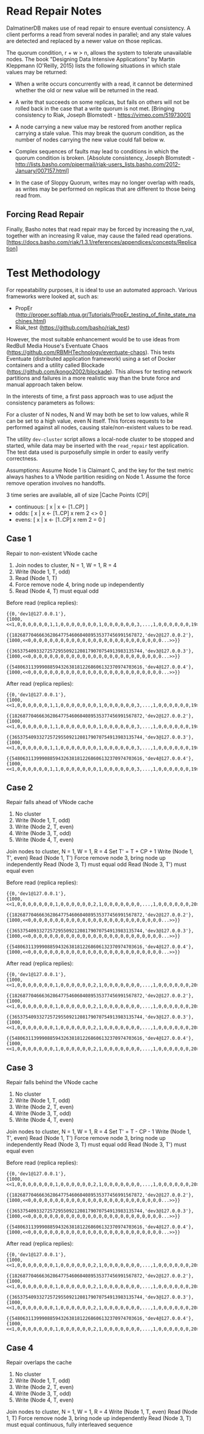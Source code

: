 Read Repair Notes
=================

DalmatinerDB makes use of read repair to ensure eventual consistency.  A client
performs a read from several nodes in parallel; and any stale values are
detected and replaced by a newer value on those replicas.

The quorum condition, r + w > n, allows the system to tolerate unavailable
nodes. The book "Designing Data Intensive Applications" by Martin Kleppmann
(O'Reilly, 2015) lists the following situations in which stale values may be returned:

* When a write occurs concurrently with a read, it cannot be determined
  whether the old or new value will be returned in the read.

* A write that succeeds on some replicas, but fails on others will not be
  rolled back in the case that a write quorum is not met.
  [Bringing consistency to Riak, Joseph Blomstedt - https://vimeo.com/51973001]

* A node carrying a new value may be restored from another replica carrying a
  stale value. This may break the quorum condition, as the number of nodes
  carrying the new value could fall below w.

* Complex sequences of faults may lead to conditions in which the quorum
  condition is broken.
  [Absolute consistency, Joseph Blomstedt -
  http://lists.basho.com/pipermail/riak-users_lists.basho.com/2012-January/007157.html]

* In the case of Sloppy Quorum, writes may no longer overlap with reads, as
  writes may be performed on replicas that are different to those being read
  from.

Forcing Read Repair
------------------


Finally, Basho notes that read repair may be forced by increasing the n_val,
together with an increasing R value, may cause the failed read operations.
[https://docs.basho.com/riak/1.3.1/references/appendices/concepts/Replication]

Test Methodology
================

For repeatability purposes, it is ideal to use an automated approach.  Various
frameworks were looked at, such as:
- PropEr
  (http://proper.softlab.ntua.gr/Tutorials/PropEr_testing_of_finite_state_machines.html)
- Riak_test
  (https://github.com/basho/riak_test)

However, the most suitable enhancement would be to use ideas from RedBull Media House's
Eventuate Chaos (https://github.com/RBMHTechnology/eventuate-chaos). This tests
Eventuate (distributed application framework) using a set of Docker containers and a
utility called Blockade (https://github.com/kongo2002/blockade). This allows
for testing network partitions and failures in a more realistic way than the
brute force and manual approach taken below.

In the interests of time, a first pass approach was to use adjust the
consistency parameters as follows:

For a cluster of N nodes, N and W may both be set to low values, while R can be
set to a high value, even N itself.  This forces requests to be performed
against all nodes, causing stale/non-existent values to be read.

The utility `dev-cluster` script allows a local-node cluster to be stopped and
started, while data may be inserted with the `read_repair` test application.
The test data used is purposefully simple in order to easily verify correctness.

Assumptions: Assume Node 1 is Claimant C, and the key for the test metric always
hashes to a VNode partition residing on Node 1.
Assume the force remove operation involves no handoffs.

3 time series are available, all of size |Cache Points (CP)|
  * continuous: [ x | x <- [1..CP] ]
  * odds:       [ x | x <- [1..CP] x rem 2 <> 0 ]
  * evens:      [ x | x <- [1..CP] x rem 2 = 0 ]

Case 1
--------------------------------------
Repair to non-existent VNode cache

1. Join nodes to cluster, N = 1, W = 1, R = 4
2. Write (Node 1, T, odd)
3. Read  (Node 1, T)
4. Force remove node 4, bring node up independently
5. Read (Node 4, T) must equal odd

Before read (replica replies):
```
{{0,'dev1@127.0.0.1'},
{1000, <<1,0,0,0,0,0,0,1,1,0,0,0,0,0,0,0,1,0,0,0,0,0,0,3,...,1,0,0,0,0,0,0,19>>}}

{{182687704666362864775460604089535377456991567872,'dev2@127.0.0.2'},
{1000,<<0,0,0,0,0,0,0,0,0,0,0,0,0,0,0,0,0,0,0,0,0,0,0,0,0...>>}}

{{365375409332725729550921208179070754913983135744,'dev3@127.0.0.3'},
{1000,<<0,0,0,0,0,0,0,0,0,0,0,0,0,0,0,0,0,0,0,0,0,0,0,0,0...>>}}

{{548063113999088594326381812268606132370974703616,'dev4@127.0.0.4'},
{1000,<<0,0,0,0,0,0,0,0,0,0,0,0,0,0,0,0,0,0,0,0,0,0,0,0,0...>>}}
```

After read (replica replies):
```
{{0,'dev1@127.0.0.1'},
{1000, <<1,0,0,0,0,0,0,1,1,0,0,0,0,0,0,0,1,0,0,0,0,0,0,3,...,1,0,0,0,0,0,0,19>>}}

{{182687704666362864775460604089535377456991567872,'dev2@127.0.0.2'},
{1000, <<1,0,0,0,0,0,0,1,1,0,0,0,0,0,0,0,1,0,0,0,0,0,0,3,...,1,0,0,0,0,0,0,19>>}}

{{365375409332725729550921208179070754913983135744,'dev3@127.0.0.3'},
{1000, <<1,0,0,0,0,0,0,1,1,0,0,0,0,0,0,0,1,0,0,0,0,0,0,3,...,1,0,0,0,0,0,0,19>>}}

{{548063113999088594326381812268606132370974703616,'dev4@127.0.0.4'},
{1000, <<1,0,0,0,0,0,0,1,1,0,0,0,0,0,0,0,1,0,0,0,0,0,0,3,...,1,0,0,0,0,0,0,19>>}}
```

Case 2
-------------------------------------
Repair falls ahead of VNode cache

1. No cluster
2. Write (Node 1, T, odd)
3. Write (Node 2, T, even)
4. Write (Node 3, T, odd)
5. Write (Node 4, T, even)

Join nodes to cluster, N = 1, W = 1, R = 4
Set T' = T + CP + 1
Write (Node 1, T', even)
Read  (Node 1, T')
Force remove node 3, bring node up independently
Read (Node 3, T) must equal odd
Read (Node 3, T') must equal even

Before read (replica replies):
```
{{0,'dev1@127.0.0.1'},
{1000, <<1,0,0,0,0,0,0,0,1,0,0,0,0,0,0,2,1,0,0,0,0,0,0,0,...,1,0,0,0,0,0,0,20>>}}

{{182687704666362864775460604089535377456991567872,'dev2@127.0.0.2'},
{1000,<<0,0,0,0,0,0,0,0,0,0,0,0,0,0,0,0,0,0,0,0,0,0,0,0,0...>>}}

{{365375409332725729550921208179070754913983135744,'dev3@127.0.0.3'},
{1000,<<0,0,0,0,0,0,0,0,0,0,0,0,0,0,0,0,0,0,0,0,0,0,0,0,0...>>}}

{{548063113999088594326381812268606132370974703616,'dev4@127.0.0.4'},
{1000,<<0,0,0,0,0,0,0,0,0,0,0,0,0,0,0,0,0,0,0,0,0,0,0,0,0...>>}}
```

After read (replica replies):
```
{{0,'dev1@127.0.0.1'},
{1000, <<1,0,0,0,0,0,0,0,1,0,0,0,0,0,0,2,1,0,0,0,0,0,0,0,...,1,0,0,0,0,0,0,20>>}}

{{182687704666362864775460604089535377456991567872,'dev2@127.0.0.2'},
{1000, <<1,0,0,0,0,0,0,0,1,0,0,0,0,0,0,2,1,0,0,0,0,0,0,0,...,1,0,0,0,0,0,0,20>>}}

{{365375409332725729550921208179070754913983135744,'dev3@127.0.0.3'},
{1000, <<1,0,0,0,0,0,0,0,1,0,0,0,0,0,0,2,1,0,0,0,0,0,0,0,...,1,0,0,0,0,0,0,20>>}}

{{548063113999088594326381812268606132370974703616,'dev4@127.0.0.4'},
{1000, <<1,0,0,0,0,0,0,0,1,0,0,0,0,0,0,2,1,0,0,0,0,0,0,0,...,1,0,0,0,0,0,0,20>>}}
```

Case 3
-------------------------------------
Repair falls behind the VNode cache

1. No cluster
2. Write (Node 1, T, odd)
3. Write (Node 2, T, even)
4. Write (Node 3, T, odd)
5. Write (Node 4, T, even)

Join nodes to cluster, N = 1, W = 1, R = 4
Set T' = T - CP - 1
Write (Node 1, T', even)
Read  (Node 1, T')
Force remove node 3, bring node up independently
Read (Node 3, T) must equal odd
Read (Node 3, T') must equal even


Before read (replica replies):
```
{{0,'dev1@127.0.0.1'},
{1000, <<1,0,0,0,0,0,0,0,1,0,0,0,0,0,0,2,1,0,0,0,0,0,0,0,...,1,0,0,0,0,0,0,20>>}}

{{182687704666362864775460604089535377456991567872,'dev2@127.0.0.2'},
{1000,<<0,0,0,0,0,0,0,0,0,0,0,0,0,0,0,0,0,0,0,0,0,0,0,0,0...>>}}

{{365375409332725729550921208179070754913983135744,'dev3@127.0.0.3'},
{1000,<<0,0,0,0,0,0,0,0,0,0,0,0,0,0,0,0,0,0,0,0,0,0,0,0,0...>>}}

{{548063113999088594326381812268606132370974703616,'dev4@127.0.0.4'},
{1000,<<0,0,0,0,0,0,0,0,0,0,0,0,0,0,0,0,0,0,0,0,0,0,0,0,0...>>}}
```

After read (replica replies):
```
{{0,'dev1@127.0.0.1'},
{1000, <<1,0,0,0,0,0,0,0,1,0,0,0,0,0,0,2,1,0,0,0,0,0,0,0,...,1,0,0,0,0,0,0,20>>}}

{{182687704666362864775460604089535377456991567872,'dev2@127.0.0.2'},
{1000, <<1,0,0,0,0,0,0,0,1,0,0,0,0,0,0,2,1,0,0,0,0,0,0,0,...,1,0,0,0,0,0,0,20>>}}

{{365375409332725729550921208179070754913983135744,'dev3@127.0.0.3'},
{1000, <<1,0,0,0,0,0,0,0,1,0,0,0,0,0,0,2,1,0,0,0,0,0,0,0,...,1,0,0,0,0,0,0,20>>}}

{{548063113999088594326381812268606132370974703616,'dev4@127.0.0.4'},
{1000, <<1,0,0,0,0,0,0,0,1,0,0,0,0,0,0,2,1,0,0,0,0,0,0,0,...,1,0,0,0,0,0,0,20>>}}
```

Case 4
-------------------------------------
Repair overlaps the cache

1. No cluster
2. Write (Node 1, T, odd)
3. Write (Node 2, T, even)
4. Write (Node 3, T, odd)
5. Write (Node 4, T, even)

Join nodes to cluster, N = 1, W = 1, R = 4
Write (Node 1, T, even)
Read  (Node 1, T)
Force remove node 3, bring node up independently
Read (Node 3, T) must equal continuous, fully interleaved sequence
